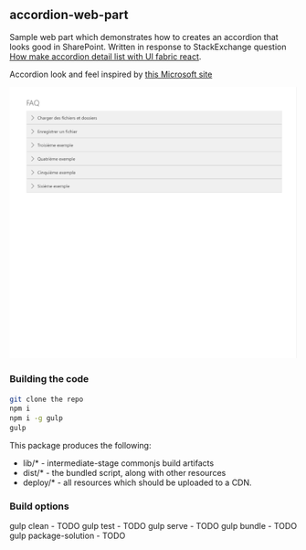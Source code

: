 ## accordion-web-part

Sample web part which demonstrates how to creates an accordion that looks good in SharePoint. Written in response to StackExchange question [How make accordion detail list with UI fabric react](https://sharepoint.stackexchange.com/questions/268362/how-make-accordion-detail-list-with-ui-fabric-react).

Accordion look and feel inspired by [this Microsoft site](https://www.microsoft.com/en-us/home-use-program/frequently-asked-questions)

![Accordion Sample](assets/AccordionSample.gif)

### Building the code

```bash
git clone the repo
npm i
npm i -g gulp
gulp
```

This package produces the following:

* lib/* - intermediate-stage commonjs build artifacts
* dist/* - the bundled script, along with other resources
* deploy/* - all resources which should be uploaded to a CDN.

### Build options

gulp clean - TODO
gulp test - TODO
gulp serve - TODO
gulp bundle - TODO
gulp package-solution - TODO
